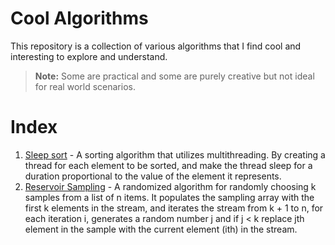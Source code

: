 # Cool Algorithms 

This repository is a collection of various algorithms that I find cool and interesting to explore and understand. 

> **Note:** Some are practical and some are purely creative but not ideal for real world scenarios. 

# Index
1. [Sleep sort](https://github.com/Subbu-Lakshmi-Sruthi/algo/blob/main/sorting/sleep-sort.cpp) - A sorting algorithm that utilizes multithreading. By creating a thread for each element to be sorted, and make the thread sleep for a duration proportional to the value of the element it represents.
2. [Reservoir Sampling](https://github.com/Subbu-Lakshmi-Sruthi/algo/blob/main/sampling/reservoir-sampling.cpp) - A randomized algorithm for randomly choosing k samples from a list of n items. It populates the sampling array with the first k elements in the stream, and iterates the stream from k + 1 to n, for each iteration i, generates a random number j and if j < k replace jth element in the sample with the current element (ith) in the stream.